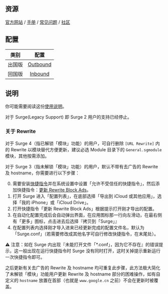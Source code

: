 ## 资源

[官方网站](https://nssurge.com/) / [手册](http://manual.nssurge.com/) / [常见问题](https://nssurge.zendesk.com/) / [社区](https://community.nssurge.com/)

## 配置

| 类别 | 配置 |
| :------------: | :------------: |
| 出国版 | [Outbound](https://raw.githubusercontent.com/DivineEngine/Profiles/master/Surge/Outbound.conf) |
| 回国版 | [Inbound](https://raw.githubusercontent.com/DivineEngine/Profiles/master/Surge/Inbound.conf) |

## 说明

你可能需要阅读这份[使用说明](https://www.notion.so/divineengine/b4161dac0412486e9a6f1637a1b2d572)。

对于 Surge(Legacy Support) 即 Surge 2 用户的支持已经停止。

### 关于 Rewrite

对于 Surge 4（指已解锁「模块」功能）的用户，可自行删除 `[URL Rewrite]` 内的 Rewrite 以模块替代方便更新，建议必选 Module 目录下的 `General.sgmodule` 模块，其他按需添加。

对于 Surge 3（指未解锁「模块」功能）的用户，默认不带有去广告的 Rewrite 及 hostname，你需要进行以下步骤：

0. 需要安装[快捷指令](https://apps.apple.com/app/apple-store/id915249334)并在系统设置中设置「允许不受信任的快捷指令」，然后添加快捷指令：[更新 Rewrite Block Ads](https://www.icloud.com/shortcuts/c1c80c2c67a742f2ac734f086f12b30b)。
1. 打开 Surge 进入「配置列表」，在底部选择「导出到 iCloud 或其他应用」，选择「我的 iPhone」或「iCloud Drive」。
2. 打开快捷指令「更新 Rewrite Block Ads」根据提示打开刚才导出的配置。
3. 在自动化配置完成后会自动弹出界面，在应用图标那一行向左滑动，在最右侧有「更多」图标，点击进去后选择『拷贝到「Surge」』
4. 在配置列表内选择刚才导入进来已经更新完成的配置文件名，默认为「Surge.conf」（若需要修改成其他名字可自行修改快捷指令，在末尾处）。

⚠️ 注意：如在 Surge 内出现『未能打开文件「*.conf」，因为它不存在』的错误提示，这一般出现在运行快捷指令时 Surge 没有同时打开，这时关掉提示重新运行一次快捷指令即可。

之后更新有关去广告的 Rewrite 及 hostname 均可重复此步骤，此方法极大简化了未解锁「模块」功能用户更新 Rewrite 及 hostname 部分的困难操作，如有自定义的 `hostname` 放置在首部（也就是 `www.google.cn` 之前）不会在更新时被覆盖。
